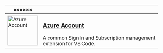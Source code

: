 | ××××××                                                                                                                                                                                                                                                                           |                                                                                                                                                                                     |
| -------------------------------------------------------------------------------------------------------------------------------------------------------------------------------------------------------------------------------------------------------------------------------- | ----------------------------------------------------------------------------------------------------------------------------------------------------------------------------------- |
| <a href="https://marketplace.visualstudio.com/items?itemName=ms-vscode.azure-account"><img width="100" src="https://ms-vscode.gallerycdn.vsassets.io/extensions/ms-vscode/azure-account/0.11.2/1665421915499/Microsoft.VisualStudio.Services.Icons.Default" alt="Azure Account"> | <h3><a href="https://marketplace.visualstudio.com/items?itemName=ms-vscode.azure-account">Azure Account</a></h3>A common Sign In and Subscription management extension for VS Code. |
